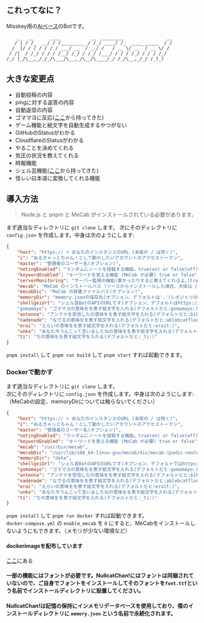## これってなに？
Misskey用の[Aiベース](https://github.com/syuilo/ai)のBotです。
 ```
     _   __      ____           __  ________                __
    / | / /_  __/ / /________ _/ /_/ ____/ /_  ____ _____  / /
   /  |/ / / / / / / ___/ __ `/ __/ /   / __ \/ __ `/ __ \/ /
  / /|  / /_/ / / / /__/ /_/ / /_/ /___/ / / / /_/ / / / /_/
/_/ |_/\__,_/_/_/\___/\__,_/\__/\____/_/ /_/\__,_/_/ /_(_)
```

## 大きな変更点
- 自動投稿の内容
- pingに対する返答の内容
- 自動返信の内容
- ゴママヨに反応([ここ](https://github.com/ThinaticSystem/gomamayo.js)から持ってきた)
- ゲーム機能と絵文字を自動生成するやつがない
- GitHubのStatusがわかる
- CloudflareのStatusがわかる
- やることを決めてくれる
- 気圧の状況を教えてくれる
- 時報機能
- シェル芸機能([ここ](https://github.com/sim1222/shellgei-misskey)から持ってきた)
- 怪レい曰本语に変換してくれる機能

## 導入方法
> Node.js と pnpm と MeCab がインストールされている必要があります。

まず適当なディレクトリに `git clone` します。
次にそのディレクトリに `config.json` を作成します。中身は次のようにします:
``` json
{
	"host": "https:// + あなたのインスタンスのURL (末尾の / は除く)",
	"i": "ぬるきゃっとちゃん！として動かしたいアカウントのアクセストークン",
	"master": "管理者のユーザー名(オプション)",
	"notingEnabled": "ランダムにノートを投稿する機能。true(on) or false(off)",
	"keywordEnabled": "キーワードを覚える機能 (MeCab が必要) true or false",
	"serverMonitoring": "サーバー監視の機能(重かったりすると教えてくれるよ。)true or false",
	"mecab": "MeCab のインストールパス (ソースからインストールした場合、大体は /usr/local/bin/mecab) ",
	"mecabDic": "MeCab の辞書ファイルパス(オプション)",
	"memoryDir": "memory.jsonの保存先(オプション、デフォルトは'.'(レポジトリのルートです))",
	"shellgeiUrl": "シェル芸BotのAPIのURLです(オプション、デフォルトはhttps://websh.jiro4989.com/api/shellgei)"
	"gomamayo": "ゴママヨの意味をを表す絵文字を入れる(デフォルトだと:gomamayo:)",
 	"antenna": "アンテナを受信したの意味をを表す絵文字を入れる(デフォルトだと:bibibi_nullcatchan:)",
	"nadenade": "なでるの意味をを表す絵文字を入れる(デフォルトだと:ablobcatfloofpat:)",
  	"erai": "えらいの意味をを表す絵文字を入れる(デフォルトだと:erait:)",
  	"unko": "あなた今うんこって言いましたねの意味をを表す絵文字を入れる(デフォルトだと:anataima_unkotte_iimashitane:)",
  	"ti": "ちの意味をを表す絵文字を入れる(デフォルトだと:_ti:)"
}
```
`pnpm install` して `pnpm run build` して `pnpm start` すれば起動できます。

### Dockerで動かす
まず適当なディレクトリに `git clone` します。<br>
次にそのディレクトリに `config.json` を作成します。中身は次のようにします:
（MeCabの設定、memoryDirについては触らないでください）
``` json
{
	"host": "https:// + あなたのインスタンスのURL (末尾の / は除く)",
	"i": "ぬるきゃっとちゃん！として動かしたいアカウントのアクセストークン",
	"master": "管理者のユーザー名(オプション)",
	"notingEnabled": "ランダムにノートを投稿する機能。true(on) or false(off)",
	"keywordEnabled": "キーワードを覚える機能 (MeCab が必要) true or false",
	"mecab": "/usr/bin/mecab",
	"mecabDic": "/usr/lib/x86_64-linux-gnu/mecab/dic/mecab-ipadic-neologd/",
	"memoryDir": "data",
	"shellgeiUrl": "シェル芸BotのAPIのURLです(オプション、デフォルトではhttps://websh.jiro4989.com/api/shellgei)",
	"gomamayo": "ゴママヨの意味をを表す絵文字を入れる(デフォルトだと:gomamayo:)",
 	"antenna": "アンテナを受信したの意味をを表す絵文字を入れる(デフォルトだと:bibibi_nullcatchan:)",
	"nadenade": "なでるの意味をを表す絵文字を入れる(デフォルトだと:ablobcatfloofpat:)",
  	"erai": "えらいの意味をを表す絵文字を入れる(デフォルトだと:erait:)",
  	"unko": "あなた今うんこって言いましたねの意味をを表す絵文字を入れる(デフォルトだと:anataima_unkotte_iimashitane:)",
  	"ti": "ちの意味をを表す絵文字を入れる(デフォルトだと:_ti:)"
}
```
`pnpm install` して `pnpm run docker` すれば起動できます。<br>
`docker-compose.yml` の `enable_mecab` を `0` にすると、MeCabをインストールしないようにもできます。（メモリが少ない環境など）

#### dockerimageを配布しています
[ここ](https://hub.docker.com/r/nullnyat/nullcatchan)にある


#### 一部の機能にはフォントが必要です。NullcatChan!にはフォントは同梱されていないので、ご自身でフォントをインストールしてそのフォントを`font.ttf`という名前でインストールディレクトリに設置してください。
#### NullcatChan!は記憶の保持にインメモリデータベースを使用しており、僕のインストールディレクトリに `memory.json` という名前で永続化されます。
